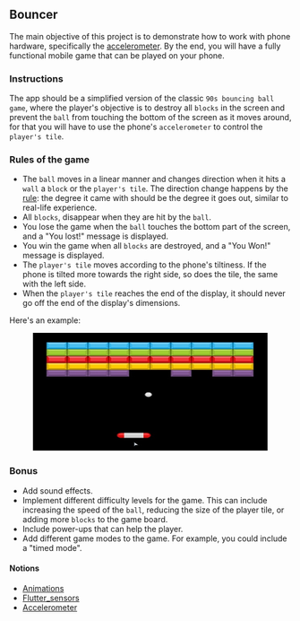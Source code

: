 ## Bouncer

The main objective of this project is to demonstrate how to work with phone hardware, specifically the [accelerometer](https://www.credencys.com/blog/accelerometer/#:~:text=What%20does%20an%20accelerometer%20in,the%20orientation%20of%20your%20app.). By the end, you will have a fully functional mobile game that can be played on your phone.

### Instructions

The app should be a simplified version of the classic `90s bouncing ball game`, where the player's objective is to destroy all `blocks` in the screen and prevent the `ball` from touching the bottom of the screen as it moves around, for that you will have to use the phone's `accelerometer` to control the `player's tile`.

### Rules of the game

- The `ball` moves in a linear manner and changes direction when it hits a `wall` a `block` or the `player's tile`. The direction change happens by the [rule](https://www.toppr.com/ask/en-af/question/1865186/): the degree it came with should be the degree it goes out, similar to real-life experience.
- All `blocks`, disappear when they are hit by the `ball`.
- You lose the game when the `ball` touches the bottom part of the screen, and a "You lost!" message is displayed.
- You win the game when all `blocks` are destroyed, and a "You Won!" message is displayed.
- The `player's tile` moves according to the phone's tiltiness. If the phone is tilted more towards the right side, so does the tile, the same with the left side.
- When the `player's tile` reaches the end of the display, it should never go off the end of the display's dimensions.

Here's an example:

<center>
<img src="./resources/bouncer.01.jpg?raw=true" style = "width: 420px !important; height: 210px !important;"/>
</center>

### Bonus

- Add sound effects.
- Implement different difficulty levels for the game. This can include increasing the speed of the `ball`, reducing the size of the player tile, or adding more `blocks` to the game board.
- Include power-ups that can help the player.
- Add different game modes to the game. For example, you could include a "timed mode".

#### Notions

- [Animations](https://docs.flutter.dev/development/ui/animations)
- [Flutter_sensors](https://www.youtube.com/watch?v=Fq5zNPJufD0)
- [Accelerometer](https://www.credencys.com/blog/accelerometer/#:~:text=What%20does%20an%20accelerometer%20in,the%20orientation%20of%20your%20app.)
